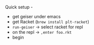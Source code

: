 Quick setup -

* get geiser under emacs
* get Racket (`brew install plt-racket`)
* `run-geiser` -> select racket for repl
* on the repl -> `,enter foo.rkt`
* begin
